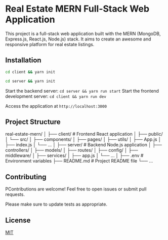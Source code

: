 # Real Estate MERN Full-Stack Web Application

This project is a full-stack web application built with the MERN (MongoDB, Express.js, React.js, Node.js) stack. It aims to create an awesome and responsive platform for real estate listings.

## Installation

```bash
cd client && yarn init
```

```bash
cd server && yarn init
```

Start the backend server: `cd server && yarn run start`
Start the frontend development server: `cd client && yarn run dev`

Access the application at `http://localhost:3000`

## Project Structure

real-estate-mern/
│
├── client/          # Frontend React application
│   ├── public/
│   └── src/
│       ├── components/
│       ├── pages/
│       ├── utils/
│       ├── App.js
│       ├── index.js
│       └── ...
│
├── server/          # Backend Node.js application
│   ├── controllers/
│   ├── models/
│   ├── routes/
│   ├── config/
│   ├── middleware/
│   ├── services/
│   ├── app.js
│   └── ...
│
├── .env             # Environment variables
├── README.md        # Project README file
└── ...



## Contributing

PContributions are welcome! Feel free to open issues or submit pull requests.

Please make sure to update tests as appropriate.

## License

[MIT](https://choosealicense.com/licenses/mit/)
